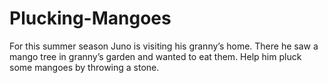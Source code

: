 # Plucking-Mangoes
For this summer season Juno is visiting his granny’s home. There he saw a mango tree in granny’s garden and wanted to eat them. Help him pluck some mangoes by throwing a stone.
